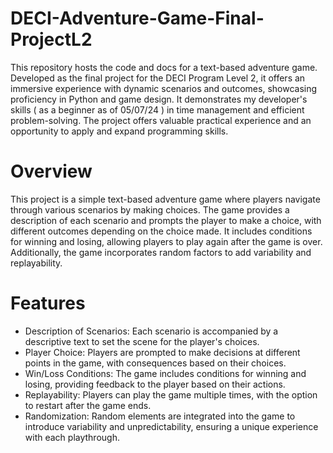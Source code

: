 # DECI-Adventure-Game-Final-ProjectL2
This repository hosts the code and docs for a text-based adventure game. Developed as the final project for the DECI Program Level 2, it offers an immersive experience with dynamic scenarios and outcomes, showcasing proficiency in Python and game design. It demonstrates my developer's skills ( as a beginner as of 05/07/24 ) in time management and efficient problem-solving. The project offers valuable practical experience and an opportunity to apply and expand programming skills.

# Overview
This project is a simple text-based adventure game where players navigate through various scenarios by making choices. The game provides a description of each scenario and prompts the player to make a choice, with different outcomes depending on the choice made. It includes conditions for winning and losing, allowing players to play again after the game is over. Additionally, the game incorporates random factors to add variability and replayability.

# Features
 - Description of Scenarios: Each scenario is accompanied by a descriptive text to set the scene for the player's choices.
 - Player Choice: Players are prompted to make decisions at different points in the game, with consequences based on their choices.
 - Win/Loss Conditions: The game includes conditions for winning and losing, providing feedback to the player based on their actions.
 - Replayability: Players can play the game multiple times, with the option to restart after the game ends.
 - Randomization: Random elements are integrated into the game to introduce variability and unpredictability, ensuring a unique experience with each playthrough.
